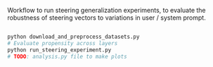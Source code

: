 Workflow to run steering generalization experiments, to evaluate the robustness of steering vectors to variations in user / system prompt. 

```bash

python download_and_preprocess_datasets.py
# Evaluate propensity across layers
python run_steering_experiment.py
# TODO: analysis.py file to make plots
```
